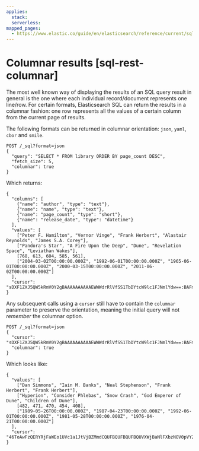 ```yaml
---
applies:
  stack:
  serverless:
mapped_pages:
  - https://www.elastic.co/guide/en/elasticsearch/reference/current/sql-rest-columnar.html
---
```


# Columnar results [sql-rest-columnar]

The most well known way of displaying the results of an SQL query result in general is the one where each individual record/document represents one line/row. For certain formats, Elasticsearch SQL can return the results in a columnar fashion: one row represents all the values of a certain column from the current page of results.

The following formats can be returned in columnar orientation: `json`, `yaml`, `cbor` and `smile`.

```console
POST /_sql?format=json
{
  "query": "SELECT * FROM library ORDER BY page_count DESC",
  "fetch_size": 5,
  "columnar": true
}
```

Which returns:

```console-result
{
  "columns": [
    {"name": "author", "type": "text"},
    {"name": "name", "type": "text"},
    {"name": "page_count", "type": "short"},
    {"name": "release_date", "type": "datetime"}
  ],
  "values": [
    ["Peter F. Hamilton", "Vernor Vinge", "Frank Herbert", "Alastair Reynolds", "James S.A. Corey"],
    ["Pandora's Star", "A Fire Upon the Deep", "Dune", "Revelation Space", "Leviathan Wakes"],
    [768, 613, 604, 585, 561],
    ["2004-03-02T00:00:00.000Z", "1992-06-01T00:00:00.000Z", "1965-06-01T00:00:00.000Z", "2000-03-15T00:00:00.000Z", "2011-06-02T00:00:00.000Z"]
  ],
  "cursor": "sDXF1ZXJ5QW5kRmV0Y2gBAAAAAAAAAAEWWWdrRlVfSS1TbDYtcW9lc1FJNmlYdw==:BAFmBmF1dGhvcgFmBG5hbWUBZgpwYWdlX2NvdW50AWYMcmVsZWFzZV9kYXRl+v///w8="
}
```

Any subsequent calls using a `cursor` still have to contain the `columnar` parameter to preserve the orientation, meaning the initial query will not *remember* the columnar option.

```console
POST /_sql?format=json
{
  "cursor": "sDXF1ZXJ5QW5kRmV0Y2gBAAAAAAAAAAEWWWdrRlVfSS1TbDYtcW9lc1FJNmlYdw==:BAFmBmF1dGhvcgFmBG5hbWUBZgpwYWdlX2NvdW50AWYMcmVsZWFzZV9kYXRl+v///w8=",
  "columnar": true
}
```

Which looks like:

```console-result
{
  "values": [
    ["Dan Simmons", "Iain M. Banks", "Neal Stephenson", "Frank Herbert", "Frank Herbert"],
    ["Hyperion", "Consider Phlebas", "Snow Crash", "God Emperor of Dune", "Children of Dune"],
    [482, 471, 470, 454, 408],
    ["1989-05-26T00:00:00.000Z", "1987-04-23T00:00:00.000Z", "1992-06-01T00:00:00.000Z", "1981-05-28T00:00:00.000Z", "1976-04-21T00:00:00.000Z"]
  ],
  "cursor": "46ToAwFzQERYRjFaWEo1UVc1a1JtVjBZMmdCQUFBQUFBQUFBQUVXWjBaNlFXbzNOV0pVY21Wa1NUZDJhV2t3V2xwblp3PT3/////DwQBZgZhdXRob3IBBHRleHQAAAFmBG5hbWUBBHRleHQAAAFmCnBhZ2VfY291bnQBBGxvbmcBAAFmDHJlbGVhc2VfZGF0ZQEIZGF0ZXRpbWUBAAEP"
}
```

